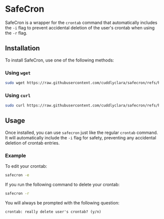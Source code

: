 # SafeCron

SafeCron is a wrapper for the `crontab` command that automatically includes the `-i` flag to prevent accidental deletion of the user's crontab when using the `-r` flag.

## Installation

To install SafeCron, use one of the following methods:

### Using `wget`


```bash
sudo wget https://raw.githubusercontent.com/cuddlyclara/safecron/refs/heads/main/safecron.sh -O /usr/local/bin/safecron && sudo chmod +x /usr/local/bin/safecron
```

### Using `curl`


```bash
sudo curl https://raw.githubusercontent.com/cuddlyclara/safecron/refs/heads/main/safecron.sh -o /usr/local/bin/safecron && sudo chmod +x /usr/local/bin/safecron
```


## Usage

Once installed, you can use `safecron` just like the regular `crontab` command. It will automatically include the `-i` flag for safety, preventing any accidental deletion of crontab entries.

### Example

To edit your crontab:

```bash
safecron -e
```

If you run the following command to delete your crontab:

```bash
safecron -r
```

You will always be prompted with the following question:

```
crontab: really delete user's crontab? (y/n)
```
